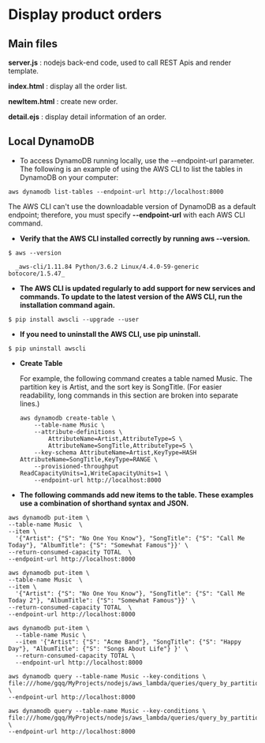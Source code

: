 # Display product orders

## Main files

**server.js** : nodejs back-end code, used to call REST Apis and render template.

**index.html** : display all the order list.

**newItem.html** : create new order.

**detail.ejs** : display detail information of an order.

## Local DynamoDB

* To access DynamoDB running locally, use the --endpoint-url parameter. The following is an example of using the AWS CLI to list the tables in DynamoDB on your computer:

```
aws dynamodb list-tables --endpoint-url http://localhost:8000
```

The AWS CLI can't use the downloadable version of DynamoDB as a default endpoint; therefore, you must specify **--endpoint-url** with each AWS CLI command.

* **Verify that the AWS CLI installed correctly by running aws --version.**

```
$ aws --version

  _aws-cli/1.11.84 Python/3.6.2 Linux/4.4.0-59-generic botocore/1.5.47_
```

* **The AWS CLI is updated regularly to add support for new services and commands. To update to the latest version of the AWS CLI, run the installation command again.**

```
$ pip install awscli --upgrade --user
```

* **If you need to uninstall the AWS CLI, use pip uninstall.**

```
$ pip uninstall awscli
```

* **Create Table**

  For example, the following command creates a table named Music. The partition key is Artist, and the sort key is SongTitle. (For easier readability, long commands in this section are broken into separate lines.)

  ```
  aws dynamodb create-table \
      --table-name Music \
      --attribute-definitions \
          AttributeName=Artist,AttributeType=S \
          AttributeName=SongTitle,AttributeType=S \
      --key-schema AttributeName=Artist,KeyType=HASH AttributeName=SongTitle,KeyType=RANGE \
      --provisioned-throughput ReadCapacityUnits=1,WriteCapacityUnits=1 \
      --endpoint-url http://localhost:8000
  ```

* **The following commands add new items to the table. These examples use a combination of shorthand syntax and JSON.**

```
aws dynamodb put-item \
--table-name Music  \
--item \
  '{"Artist": {"S": "No One You Know"}, "SongTitle": {"S": "Call Me Today"}, "AlbumTitle": {"S": "Somewhat Famous"}}' \
--return-consumed-capacity TOTAL  \
--endpoint-url http://localhost:8000

aws dynamodb put-item \
--table-name Music  \
--item \
  '{"Artist": {"S": "No One You Know"}, "SongTitle": {"S": "Call Me Today 2"}, "AlbumTitle": {"S": "Somewhat Famous"}}' \
--return-consumed-capacity TOTAL  \
--endpoint-url http://localhost:8000

aws dynamodb put-item \
  --table-name Music \
  --item '{"Artist": {"S": "Acme Band"}, "SongTitle": {"S": "Happy Day"}, "AlbumTitle": {"S": "Songs About Life"} }' \
  --return-consumed-capacity TOTAL \
  --endpoint-url http://localhost:8000
```

```
aws dynamodb query --table-name Music --key-conditions \
file:///home/gqq/MyProjects/nodejs/aws_lambda/queries/query_by_partition_sort.json \
--endpoint-url http://localhost:8000

aws dynamodb query --table-name Music --key-conditions \
file:///home/gqq/MyProjects/nodejs/aws_lambda/queries/query_by_partition.json \
--endpoint-url http://localhost:8000
```
